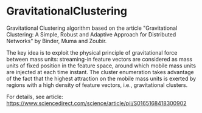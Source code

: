 # GravitationalClustering

Gravitational Clustering algorithm based on the article "Gravitational Clustering: A Simple, Robust and Adaptive Approach for Distributed Networks" by Binder, Muma and Zoubir. 

The key idea is to exploit the physical principle of gravitational force between mass units: streaming-in feature vectors are considered as mass units of fixed position in the feature space, around which mobile mass units are injected at each time instant. The cluster enumeration takes advantage of the fact that the highest attraction on the mobile mass units is exerted by regions with a high density of feature vectors, i.e., gravitational clusters.

For details, see article: https://www.sciencedirect.com/science/article/pii/S0165168418300902
